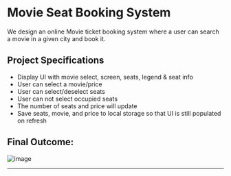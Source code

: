 # Movie Seat Booking System

We design an online Movie ticket booking system where a user can search a movie in a given city and book it. 

## Project Specifications
* Display UI with movie select, screen, seats, legend & seat info
* User can select a movie/price
* User can select/deselect seats
* User can not select occupied seats
* The number of seats and price will update
* Save seats, movie, and price to local storage so that UI is still populated on refresh


## Final Outcome:

![image](https://user-images.githubusercontent.com/73773202/157488773-ead86d3f-639f-4b2d-8980-de1745d4b328.png)

---
